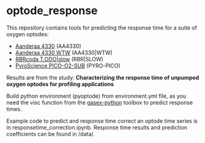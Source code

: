 # optode_response

This repository contains tools for predicting the response time for a suite of oxygen optodes:
- [Aanderaa 4330](https://www.aanderaa.com/media/pdfs/d378_aanderaa_oxygen_sensor_4330w_4330_4330f_low_en.pdf) (AA4330)
- [Aanderaa 4330 WTW](https://www.aanderaa.com/media/pdfs/d378_aanderaa_oxygen_sensor_4330w_4330_4330f_low_en.pdf) (AA4330|WTW)
- [RBRcoda T.ODO|slow](https://rbr-global.com/products/sensors/rbrcoda-todo/) (RBR|SLOW)
- [PyroScience PICO-O2-SUB](https://www.pyroscience.com/en/products/all-meters/pico-o2-sub) (PYRO-PICO)

Results are from the study: **Characterizing the response time of unpumped oxygen optodes for profiling applications**

Build python environment (pyoptode) from environment.yml file, as you need the visc function from the [gasex-python](https://github.com/boom-lab/gasex-python/tree/master) toolbox to predict response times.

Example code to predict and response time correct an optode time series is in responsetime_correction.ipynb. Response time results and prediction coefficients can be found in /data/.
